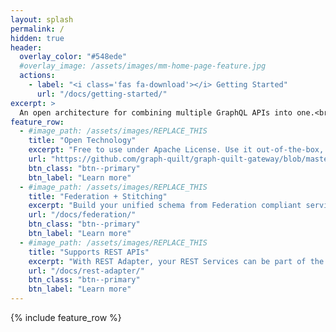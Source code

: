 ```yaml
---
layout: splash
permalink: /
hidden: true
header:
  overlay_color: "#548ede"
  #overlay_image: /assets/images/mm-home-page-feature.jpg
  actions:
    - label: "<i class='fas fa-download'></i> Getting Started"
      url: "/docs/getting-started/"
excerpt: >
  An open architecture for combining multiple GraphQL APIs into one.<br />
feature_row:
  - #image_path: /assets/images/REPLACE_THIS
    title: "Open Technology"
    excerpt: "Free to use under Apache License. Use it out-of-the-box, customize it, create your own directives to build your unified schema."
    url: "https://github.com/graph-quilt/graph-quilt-gateway/blob/master/LICENSE"
    btn_class: "btn--primary"
    btn_label: "Learn more"
  - #image_path: /assets/images/REPLACE_THIS
    title: "Federation + Stitching"
    excerpt: "Build your unified schema from Federation compliant services or from simple/pure GraphQL Services."
    url: "/docs/federation/"
    btn_class: "btn--primary"
    btn_label: "Learn more"
  - #image_path: /assets/images/REPLACE_THIS
    title: "Supports REST APIs"
    excerpt: "With REST Adapter, your REST Services can be part of the unified GraphQL Schema as well!"
    url: "/docs/rest-adapter/"
    btn_class: "btn--primary"
    btn_label: "Learn more"
---
```

{% include feature_row %}